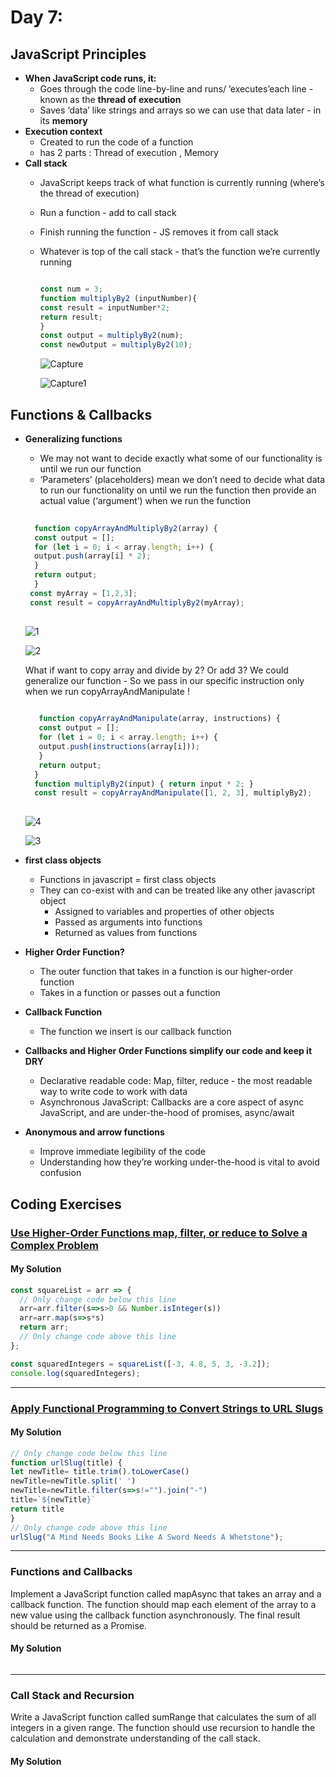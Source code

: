 
# Day 7: 
## JavaScript Principles
* **When JavaScript code runs, it:**
  - Goes through the code line-by-line and runs/ ’executes’each line - known as the **thread of execution**
  - Saves ‘data’ like strings and arrays so we can use that data later - in its **memory**
* **Execution context**
  - Created to run the code of a function
  - has 2 parts : Thread of execution , Memory
* **Call stack**
  - JavaScript keeps track of what function is currently running (where’s the thread of execution)
  - Run a function - add to call stack
  - Finish running the function - JS removes it from call stack
  - Whatever is top of the call stack - that’s the function we’re currently running 
    ```javascript
    
    const num = 3;
    function multiplyBy2 (inputNumber){
    const result = inputNumber*2;
    return result;
    }
    const output = multiplyBy2(num);
    const newOutput = multiplyBy2(10);
    
    ```
     ![Capture](https://github.com/NesrinAbuMnezel/Mastering-JavaScript-in-20-Days/assets/95749191/5868ec25-9278-4e26-8654-993370b2e0e4)
    

    ![Capture1](https://github.com/NesrinAbuMnezel/Mastering-JavaScript-in-20-Days/assets/95749191/c73749a0-2776-4ced-9af6-450e0fa4d83a)


     

## Functions & Callbacks
* **Generalizing functions**
  - We may not want to decide exactly what some of our functionality is until we run our function
  - ‘Parameters’ (placeholders) mean we don’t need to decide what data to run our functionality on until we run the function
      then provide an actual value (‘argument’) when we run the function
   ```javascript
    
     function copyArrayAndMultiplyBy2(array) {
     const output = [];
     for (let i = 0; i < array.length; i++) {
     output.push(array[i] * 2);
     }
     return output;
     }
    const myArray = [1,2,3];
    const result = copyArrayAndMultiplyBy2(myArray);
    
    ```
   ![1](https://github.com/NesrinAbuMnezel/Mastering-JavaScript-in-20-Days/assets/95749191/56d43be8-ef95-4307-837c-6a7cb37d9b42)

   ![2](https://github.com/NesrinAbuMnezel/Mastering-JavaScript-in-20-Days/assets/95749191/94281c20-25fc-4bd8-8481-4eb637db7254)
  
    What if want to copy array and divide by 2? Or add 3?
    We could generalize our function - So we pass in our specific instruction only when we run copyArrayAndManipulate !
  ```javascript
    
     function copyArrayAndManipulate(array, instructions) {
     const output = [];
     for (let i = 0; i < array.length; i++) {
     output.push(instructions(array[i]));
     }
     return output;
    }
    function multiplyBy2(input) { return input * 2; }
    const result = copyArrayAndManipulate([1, 2, 3], multiplyBy2);
    
    ```
     ![4](https://github.com/NesrinAbuMnezel/Mastering-JavaScript-in-20-Days/assets/95749191/edb436a8-a61b-4d8a-acec-e99aeba12079)


    ![3](https://github.com/NesrinAbuMnezel/Mastering-JavaScript-in-20-Days/assets/95749191/99e8c839-e1ac-4a9b-b7fb-484262f08a95)


   
* **first class objects**
  - Functions in javascript = first class objects
  - They can co-exist with and can be treated like any other javascript object
      - Assigned to variables and properties of other objects
      - Passed as arguments into functions
      - Returned as values from functions
* **Higher Order Function?**
  - The outer function that takes in a function is our higher-order function
  - Takes in a function or passes out a function
* **Callback Function**
  - The function we insert is our callback function
* **Callbacks and Higher Order Functions simplify our code and keep it DRY**
  - Declarative readable code: Map, filter, reduce - the most readable way to write code to work with data
  - Asynchronous JavaScript: Callbacks are a core aspect of async JavaScript, and are under-the-hood of promises, async/await
* **Anonymous and arrow functions**
  - Improve immediate legibility of the code
  - Understanding how they’re working under-the-hood is vital to avoid confusion


## Coding Exercises

### [Use Higher-Order Functions map, filter, or reduce to Solve a Complex Problem](https://www.freecodecamp.org/learn/javascript-algorithms-and-data-structures/functional-programming/use-higher-order-functions-map-filter-or-reduce-to-solve-a-complex-problem)

#### My Solution


```javascript
const squareList = arr => {
  // Only change code below this line
  arr=arr.filter(s=>s>0 && Number.isInteger(s))
  arr=arr.map(s=>s*s)
  return arr;
  // Only change code above this line
};

const squaredIntegers = squareList([-3, 4.8, 5, 3, -3.2]);
console.log(squaredIntegers);

```
-------------------------------------------------------------------

### [Apply Functional Programming to Convert Strings to URL Slugs](https://www.freecodecamp.org/learn/javascript-algorithms-and-data-structures/functional-programming/apply-functional-programming-to-convert-strings-to-url-slugs)

#### My Solution


```javascript
// Only change code below this line
function urlSlug(title) {
let newTitle= title.trim().toLowerCase()
newTitle=newTitle.split(' ')
newTitle=newTitle.filter(s=>s!="").join("-")
title=`${newTitle}`
return title
}
// Only change code above this line
urlSlug("A Mind Needs Books Like A Sword Needs A Whetstone");

```
-------------------------------------------------------------------

### Functions and Callbacks


Implement a JavaScript function called mapAsync that takes an array and a callback function.
The function should map each element of the array to a new value using the callback function asynchronously.
The final result should be returned as a Promise.


#### My Solution


```javascript

```


-------------------------------------------------------------------

### Call Stack and Recursion

Write a JavaScript function called sumRange that calculates the sum of all integers in a given range. 
The function should use recursion to handle the calculation and demonstrate understanding of the call stack.




#### My Solution
```javascript

```









